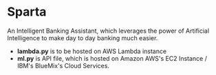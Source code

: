 # Sparta
An Intelligent Banking Assistant, which leverages the power of Artificial Intelligence to make day to day banking much easier.

* **lambda.py** is to be hosted on AWS Lambda instance
* **ml.py** is API file, which is hosted on Amazon AWS's EC2 Instance / IBM's BlueMix's Cloud Services.
